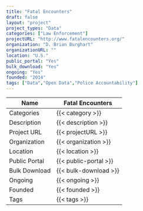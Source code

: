 ```yaml
---
title: "Fatal Encounters"
draft: false
layout: "project"
project_types: "Data"
categories: ["Law Enforcement"]
projectURL: "http://www.fatalencounters.org/"
organization: "D. Brian Burghart"
organizationURL: ""
location: "U.S."
public_portal: "Yes"
bulk_download: "Yes"
ongoing: "Yes"
founded: "2014"
tags: ["Data","Open Data","Police Accountability"]
---
```



Name                    |  Fatal Encounters    
------------------------|----
Categories              | {{< category >}} 
Description             | {{< description >}} 
Project URL             | {{< projectURL >}} 
Organization            | {{< organization >}} 
Location                | {{< location >}} 
Public Portal           | {{< public-portal >}} 
Bulk Download           | {{< bulk-download >}} 
Ongoing                 | {{< ongoing >}} 
Founded                 | {{< founded >}} 
Tags                    | {{< tags >}} 
